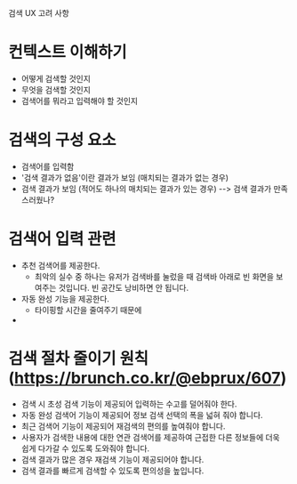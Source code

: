 검색 UX 고려 사항


# 컨텍스트 이해하기
* 어떻게 검색할 것인지
* 무엇을 검색할 것인지
* 검색어를 뭐라고 입력해야 할 것인지


# 검색의 구성 요소
* 검색어를 입력함
* '검색 결과가 없음'이란 결과가 보임 (매치되는 결과가 없는 경우)
* 검색 결과가 보임 (적어도 하나의 매치되는 결과가 있는 경우)
--> 검색 결과가 만족스러웠나?

# 검색어 입력 관련
* 추천 검색어를 제공한다.
	* 최악의 실수 중 하나는 유저가 검색바를 눌렀을 때 검색바 아래로 빈 화면을 보여주는 것입니다. 빈 공간도 낭비하면 안 됩니다.
* 자동 완성 기능을 제공한다.
	* 타이핑할 시간을 줄여주기 때문에 
* 




# 검색 절차 줄이기 원칙 (https://brunch.co.kr/@ebprux/607)
* 검색 시 초성 검색 기능이 제공되어 입력하는 수고를 덜어줘야 한다.
* 자동 완성 검색어 기능이 제공되어 정보 검색 선택의 폭을 넓혀 줘야 합니다.
* 최근 검색어 기능이 제공되어 재검색의 편의를 높여줘야 합니다.
* 사용자가 검색한 내용에 대한 연관 검색어를 제공하여 근접한 다른 정보들에 더욱 쉽게 다가갈 수 있도록 도와줘야 합니다.
* 검색 결과가 많은 경우 재검색 기능이 제공되어야 합니다.
* 검색 결과를 빠르게 검색할 수 있도록 편의성을 높입니다.



